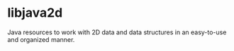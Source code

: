 # libjava2d
Java resources to work with 2D data and data structures in an easy-to-use and organized manner. 
